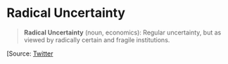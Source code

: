 # Radical Uncertainty

> **Radical Uncertainty** (noun, economics): Regular uncertainty, but as viewed by radically certain and fragile institutions.

[Source: [Twitter](https://twitter.com/EricRWeinstein/status/456815288764219392?s=20)
